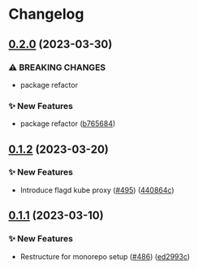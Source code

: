 # Changelog

## [0.2.0](https://github.com/james-milligan/flagd/compare/flagd-proxy-v0.1.2...flagd-proxy/v0.2.0) (2023-03-30)


### ⚠ BREAKING CHANGES

* package refactor

### ✨ New Features

* package refactor ([b765684](https://github.com/james-milligan/flagd/commit/b7656845a80c4fd5788c03d2c36c1e23201c0275))

## [0.1.2](https://github.com/open-feature/flagd/compare/flagd-proxy/v0.1.1...flagd-proxy/v0.1.2) (2023-03-20)


### ✨ New Features

* Introduce flagd kube proxy ([#495](https://github.com/open-feature/flagd/issues/495)) ([440864c](https://github.com/open-feature/flagd/commit/440864ce87174618321c9d5146221490d8f07b24))

## [0.1.1](https://github.com/open-feature/flagd/compare/flagd-proxy-v0.1.0...flagd-proxy/v0.1.1) (2023-03-10)


### ✨ New Features

* Restructure for monorepo setup ([#486](https://github.com/open-feature/flagd/issues/486)) ([ed2993c](https://github.com/open-feature/flagd/commit/ed2993cd67b8a46db3beb6bb8a360e1aa20349da))

